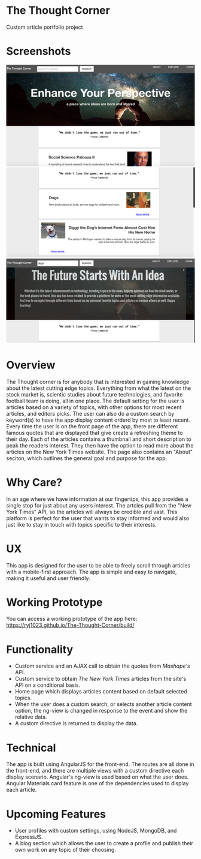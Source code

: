 <h1>The Thought Corner</h1>

Custom article portfolio project

<h1>Screenshots</h1>

![Screenshot](https://github.com/ryj1023/The-Thought-Corner/blob/master/Screenshot1.png)
![Screenshot](https://github.com/ryj1023/The-Thought-Corner/blob/master/Screenshot2.png)
![Screenshot](https://github.com/ryj1023/The-Thought-Corner/blob/master/Screenshot3.png)



<h1>Overview</h1>

The Thought corner is for anybody that is interested in gaining knowledge about the latest cutting edge topics. Everything from what the latest on the stock market is, scientic studies about future technologies, and favorite football team is doing, all in one place. The default setting for the user is articles based on a variety of topics, with other options for most recent articles, and editors picks. The user can also do a custom search by keyword(s) to have the app display content orderd by most to least recent. Every time the user is on the front page of the app, there are different famous quotes that are displayed that give create a refreshing theme to their day. Each of the articles contains a thumbnail and short description to peak the readers interest. They then have the option to read more about the articles on the New York Times website. The page also contains an "About" seciton, which outlines the general goal and purpose for the app.

<h1>Why Care?</h1>

In an age where we have information at our fingertips, this app provides a single stop for just about any users interest. The artcles pull from the "New York Times" API, so the articles will always be credible and vast. This platform is perfect for the user that wants to stay informed and would also just like to stay in touch with topics specific to their interests.

<h1>UX</h1>
This app is designed for the user to be able to freely scroll through articles with a mobile-first approach. The app is simple and easy to navigate, making it useful and user friendly.


<h1>Working Prototype</h1>

You can access a working prototype of the app here: https://ryj1023.github.io/The-Thought-Corner/build/

<h1>Functionality</h1>

*  Custom service and an AJAX call to obtain the quotes from *Mashape's* API.
*  Custom service to obtain *The New York Times* articles from the site's API on a conditional basis.
*  Home page which displays articles content based on default selected topics.
*  When the user does a custom search, or selects another article content option, the ng-view is changed in response to the event and show the relative data.
* A custom directive is returned to display the data. 


<h1>Technical</h1>

The app is built using AngularJS for the front-end. The routes are all done in the front-end, and there are multiple views with a custom directive each display scenario. Angular's ng-view is used based on what the user does. Angular Materials card feature is one of the dependencies used to display each article. 

<h1>Upcoming Features</h1>

* User profiles with custom settings, using NodeJS, MongoDB, and ExpressJS.
* A blog section which allows the user to create a profile and publish their own work on any topic of their choosing.
